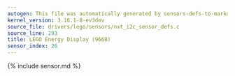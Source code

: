 ```yaml
---
autogen: This file was automatically generated by sensors-defs-to-markdown.py
kernel_version: 3.16.1-8-ev3dev
source_file: drivers/lego/sensors/nxt_i2c_sensor_defs.c
source_line: 293
title: LEGO Energy Display (9668)
sensor_index: 26
---
```


{% include sensor.md %}
